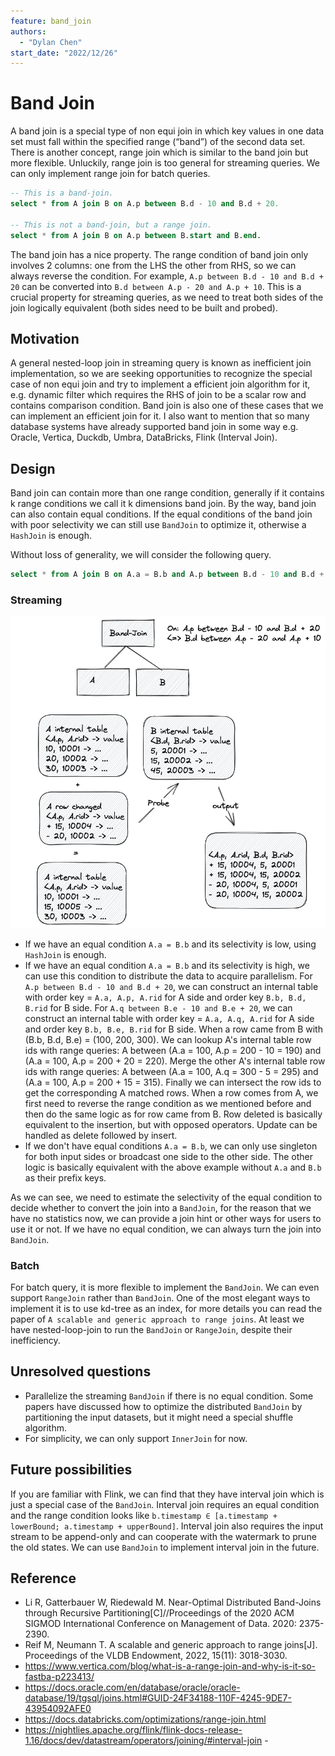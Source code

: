 ```yaml
---
feature: band_join
authors:
  - "Dylan Chen"
start_date: "2022/12/26"
---
```


# Band Join

A band join is a special type of non equi join in which key values in one data set must fall within the specified range (“band”) of the second data set. There is another concept, range join which is similar to the band join but more flexible. Unluckily, range join is too general for streaming queries. We can only implement range join for batch queries.

```sql
-- This is a band-join.
select * from A join B on A.p between B.d - 10 and B.d + 20.

-- This is not a band-join, but a range join.
select * from A join B on A.p between B.start and B.end.
```

The band join has a nice property. The range condition of band join only involves 2 columns: one from the LHS the other from RHS, so we can always reverse the condition. For example, `A.p between B.d - 10 and B.d + 20` can be converted into `B.d between A.p - 20 and A.p + 10`. This is a crucial property for streaming queries, as we need to treat both sides of the join logically equivalent (both sides need to be built and probed).


## Motivation

A general nested-loop join in streaming query is known as inefficient join implementation, so we are seeking opportunities to recognize the special case of non equi join and try to implement a efficient join algorithm for it, e.g. dynamic filter which requires the RHS of join to be a scalar row and contains comparison condition. Band join is also one of these cases that we can implement an efficient join for it. I also want to mention that so many database systems have already supported band join in some way e.g. Oracle, Vertica, Duckdb, Umbra, DataBricks, Flink (Interval Join). 

## Design

Band join can contain more than one range condition, generally if it contains k range conditions we call it k dimensions band join. By the way, band join can also contain equal conditions. If the equal conditions of the band join with poor selectivity we can still use `BandJoin` to optimize it, otherwise a `HashJoin` is enough. 

Without loss of generality, we will consider the following query.

```sql
select * from A join B on A.a = B.b and A.p between B.d - 10 and B.d + 20 and A.q between B.e - 5 and B.e + 15.
```

### Streaming

![](./images/0032-band-join/band-join.png)

- If we have an equal condition `A.a = B.b` and its selectivity is low, using `HashJoin` is enough.
- If we have an equal condition `A.a = B.b` and its selectivity is high, we can use this condition to distribute the data to acquire parallelism. For `A.p between B.d - 10 and B.d + 20`, we can construct an internal table with order key = `A.a, A.p, A.rid` for A side and order key `B.b, B.d, B.rid` for B side. For `A.q between B.e - 10 and B.e + 20`, we can construct an internal table with order key = `A.a, A.q, A.rid` for A side and order key `B.b, B.e, B.rid` for B side. When a row came from B with (B.b, B.d, B.e) = (100, 200, 300). We can lookup A's internal table row ids with range queries: A between (A.a = 100, A.p = 200 - 10 = 190) and (A.a = 100, A.p = 200 + 20 = 220). Merge the other A's internal table row ids with range queries: A between (A.a = 100, A.q = 300 - 5 = 295) and (A.a = 100, A.p = 200 + 15 = 315). Finally we can intersect the row ids to get the corresponding A matched rows. When a row comes from A, we first need to reverse the range condition as we mentioned before and then do the same logic as for row came from B. Row deleted is basically equivalent to the insertion, but with opposed operators. Update can be handled as delete followed by insert.
- If we don't have equal conditions `A.a = B.b`, we can only use singleton for both input sides or broadcast one side to the other side. The other logic is basically equivalent with the above example without `A.a` and `B.b` as their prefix keys.

As we can see, we need to estimate the selectivity of the equal condition to decide whether to convert the join into a `BandJoin`, for the reason that we have no statistics now, we can provide a join hint or other ways for users to use it or not. If we have no equal condition, we can always turn the join into `BandJoin`.

### Batch

For batch query, it is more flexible to implement the `BandJoin`. We can even support `RangeJoin` rather than `BandJoin`. One of the most elegant ways to implement it is to use kd-tree as an index, for more details you can read the paper of `A scalable and generic approach to range joins`. At least we have nested-loop-join to run the `BandJoin` or `RangeJoin`, despite their inefficiency.


## Unresolved questions

* Parallelize the streaming `BandJoin` if there is no equal condition. Some papers have discussed how to optimize the distributed `BandJoin` by partitioning the input datasets, but it might need a special shuffle algorithm.
* For simplicity, we can only support `InnerJoin` for now.

## Future possibilities

If you are familiar with Flink, we can find that they have interval join which is just a special case of the `BandJoin`. Interval join requires an equal condition and the range condition looks like `b.timestamp ∈ [a.timestamp + lowerBound; a.timestamp + upperBound]`. Interval join also requires the input stream to be append-only and can cooperate with the watermark to prune the old states. We can use `BandJoin` to implement interval join in the future.

## Reference

- Li R, Gatterbauer W, Riedewald M. Near-Optimal Distributed Band-Joins through Recursive Partitioning[C]//Proceedings of the 2020 ACM SIGMOD International Conference on Management of Data. 2020: 2375-2390.
- Reif M, Neumann T. A scalable and generic approach to range joins[J]. Proceedings of the VLDB Endowment, 2022, 15(11): 3018-3030.
- https://www.vertica.com/blog/what-is-a-range-join-and-why-is-it-so-fastba-p223413/
- https://docs.oracle.com/en/database/oracle/oracle-database/19/tgsql/joins.html#GUID-24F34188-110F-4245-9DE7-43954092AFE0
- https://docs.databricks.com/optimizations/range-join.html
- https://nightlies.apache.org/flink/flink-docs-release-1.16/docs/dev/datastream/operators/joining/#interval-join
- 